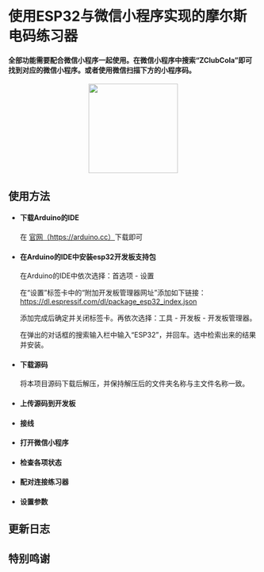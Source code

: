 # 使用ESP32与微信小程序实现的摩尔斯电码练习器
#### 全部功能需要配合微信小程序一起使用。在微信小程序中搜索“ZClubCola”即可找到对应的微信小程序。或者使用微信扫描下方的小程序码。
<div style="text-align: center">
	<img style="text-align: center" src="https://tva1.sinaimg.cn/large/00831rSTgy1gcl8ate0vuj30by0bymz4.jpg" width="180px" />
</div>


## 使用方法
- #### 下载Arduino的IDE
	在 <a href = "https://arduino.cc" target = "__blank">官网（https://arduino.cc）</a>下载即可
- #### 在Arduino的IDE中安装esp32开发板支持包
	在Arduino的IDE中依次选择：首选项 - 设置 

	在“设置”标签卡中的“附加开发板管理器网址”添加如下链接：
	https://dl.espressif.com/dl/package_esp32_index.json

	添加完成后确定并关闭标签卡。再依次选择：工具 - 开发板 - 开发板管理器。

	在弹出的对话框的搜索输入栏中输入“ESP32”，并回车。选中检索出来的结果并安装。

- #### 下载源码
	将本项目源码下载后解压，并保持解压后的文件夹名称与主文件名称一致。

- #### 上传源码到开发板

- #### 接线

- #### 打开微信小程序

- #### 检查各项状态

- #### 配对连接练习器

- #### 设置参数





## 更新日志


## 特别鸣谢